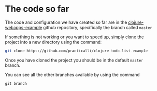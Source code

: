 # The code so far 

  The code and configuration we have created so far are in the [clojure-webapps-example](https://github.com/practicalli/clojure-todo-list-example) github repository, specifically the branch called `master`
  
  If something is not working or you want to speed up, simply clone the project into a new directory using the command:

```bash
git clone https://github.com/practicalli/clojure-todo-list-example 
```
Once you have cloned the project you should be in the default `master` branch.  

You can see all the other branches available by using the command

```
git branch
```
